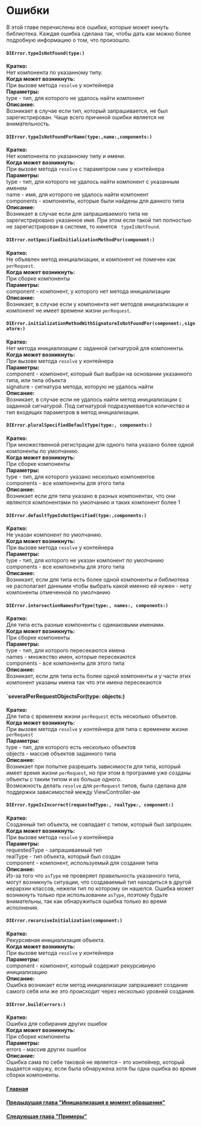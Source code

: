 # Ошибки

В этой главе перечислены все ошибки, которые может кинуть библиотека. Каждая ошибка сделана так, чтобы дать как можно более подробную информацию о том, что произошло.


#### `DIError.typeIsNotFound(type:)`
**Кратко:**  
Нет компонента по указанному типу.  
**Когда может возникнуть:**  
При вызове метода `resolve` у контейнера  
**Параметры:**  
type - тип, для которого не удалось найти компонент  
**Описание:**  
Возникает в случае если тип, который запрашивается, не был зарегистрирован. Чаще всего причиной ошибки является не внимательность.

#### `DIError.typeIsNotFoundForName(type:,name:,components:)`
**Кратко:**  
Нет компонента по указанному типу и имени.  
**Когда может возникнуть:**  
При вызове метода `resolve` с параметром `name` у контейнера  
**Параметры:**  
type - тип, для которого не удалось найти компонент с указанным именем  
name - имя, для которого не удалось найти компонент  
components - компоненты, которые были найдены для данного типа  
**Описание:**  
Возникает в случае если для запрашиваемого типа не зарегистрировано указанное имя. При этом если такой тип полностью не зарегистрирован в системе, то кинется ` typeIsNotFound`.

#### `DIError.notSpecifiedInitializationMethodFor(component:)`
**Кратко:**  
Не объявлен метод инициализации, и компонент не помечен как `perRequest`.  
**Когда может возникнуть:**  
При сборке компоненты  
**Параметры:**  
component - компонент, у которого нет метода инициализации  
**Описание:**  
Возникает, в случае если у компонента нет методов инициализации и компонент не имеет времени жизни `perRequest`.

#### `DIError.initializationMethodWithSignatureIsNotFoundFor(component:,signature:)`
**Кратко:**  
Нет метода инициализации с заданной сигнатурой для компоненты.  
**Когда может возникнуть:**  
При вызове метода `resolve` у контейнера  
**Параметры:**  
component - компонент, который был выбран на основании указанного типа, или типа объекта  
signature - сигнатура метода, которую не удалось найти  
**Описание:**  
Возникает, в случае если не удалось найти метод инициализации с заданной сигнатурой. Под сигнатурой подразумевается количество и тип входящих параметров в метод инициализации.

#### `DIError.pluralSpecifiedDefaultType(type:, components:)`
**Кратко:**  
При множественной регистрации для одного типа указано более одной компоненты по умолчанию.  
**Когда может возникнуть:**  
При сборке компоненты  
**Параметры:**  
type - тип, для которого указано несколько компонентов  
components - все компоненты для этого типа  
**Описание:**  
Возникает если для типа указано в разных компонентах, что они являются компонентами по умолчанию и таких компонент более 1

#### `DIError.defaultTypeIsNotSpecified(type:,components:)`
**Кратко:**  
Не указан компонент по умолчанию.  
**Когда может возникнуть:**  
При вызове метода `resolve` у контейнера  
**Параметры:**  
type - тип, для которого не указан компонент по умолчанию  
components - все компоненты для этого типа   
**Описание:**  
Возникает, если для типа есть более одной компоненты и библиотека не располагает данными чтобы выбрать какой именно ей нужен - нету компоненты отмеченной по умолчанию

#### `DIError.intersectionNamesForType(type:, names:, components:)`
**Кратко:**  
Для типа есть разные компоненты с одинаковыми именами.  
**Когда может возникнуть:**  
При сборке компоненты  
**Параметры:**  
type - тип, для которого пересекаются имена  
names - множество имен, которые пересекаются  
components - все компоненты для этого типа  
**Описание:**  
Возникает, если для типа есть более одной компоненты и у части этих компонент указаны имена так что эти имена пересекаются

#### `severalPerRequestObjectsFor(type: objects:)
**Кратко:**  
Для типа с временем жизни `perRequest` есть несколько объектов.  
**Когда может возникнуть:**  
При вызове метода `resolve` у контейнера для типа с временем жизни `perRequest`  
**Параметры:**  
type - тип, для которого есть несколько объектов  
objects - массив объектов заданного типа  
**Описание:**  
Возникает при попытке разрешить зависимости для типа, который имеет время жизни `perRequest`, но при этом в программе уже созданы объекты с таким типом и их больше одного.  
Возможность делать `resolve` для `perRequest` типов, была сделана для поддержки зависимостей между ViewController-ам

#### `DIError.typeIsIncorrect(requestedType:, realType:, component:)`
**Кратко:**  
Созданный тип объекта, не совпадает с типом, который был запрошен.  
**Когда может возникнуть:**  
При вызове метода `resolve` у контейнера  
**Параметры:**  
requestedType - запрашиваемый тип  
realType - тип объекта, который был создан  
component - компонент, используемый для создания типа  
**Описание:**  
Из-за того что `asType` не проверяет правильность указанного типа, могут возникнуть ситуации, что создаваемый тип находиться в другой иерархии классов, нежели тип по которому он нашелся. Ошибка может возникнуть только при использовании `asType`, поэтому будьте внимательны, так как обнаружиться ошибка только во время исполнения.

#### `DIError.recursiveInitialization(component:)`
**Кратко:**  
Рекурсивная инициализация объекта.  
**Когда может возникнуть:**  
При вызове метода `resolve` у контейнера  
**Параметры:**  
component - компонент, который содержит рекурсивную инициализацию  
**Описание:**  
Ошибка возникает если метод инициализации запрашивает создание самого себя или же это происходит через несколько уровней создания.
  
  
#### `DIError.build(errors:)`
**Кратко:**  
Ошибка для собирания других ошибок  
**Когда может возникнуть:**  
При сборке компоненты  
**Параметры:**  
errors - массив других ошибок  
**Описание:**  
Ошибка сама по себе таковой не является - это контейнер, который выдается наружу, если была обнаружена хотя бы одна ошибка во время сборки компоненты.

#### [Главная](main.md)
#### [Предыдущая глава "Инициализация в момент обращения"](lazy.md)
#### [Следующая глава "Примеры"](sample.md)
